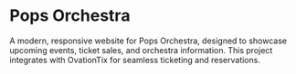 # Pops Orchestra

A modern, responsive website for Pops Orchestra, designed to showcase upcoming events, ticket sales, and orchestra information. This project integrates with OvationTix for seamless ticketing and reservations.

